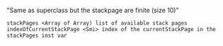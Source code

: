 "Same as superclass but the stackpage are finite (size 10)"

	stackPages <Array of Array) list of available stack pages 
	indexOfCurrentStackPage <Smi> index of the currentStackPage in the stackPages inst var